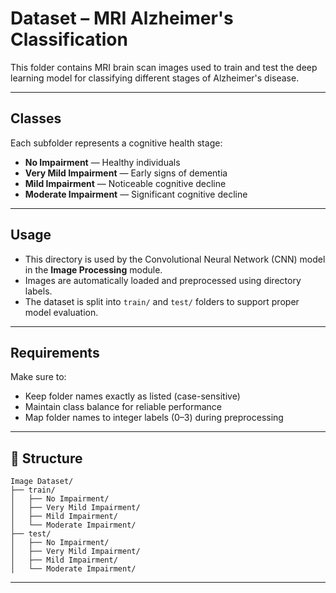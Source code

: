 # Dataset – MRI Alzheimer's Classification

This folder contains MRI brain scan images used to train and test the deep learning model for classifying different stages of Alzheimer's disease.

---

## Classes

Each subfolder represents a cognitive health stage:

- **No Impairment** — Healthy individuals
- **Very Mild Impairment** — Early signs of dementia
- **Mild Impairment** — Noticeable cognitive decline
- **Moderate Impairment** — Significant cognitive decline

---

## Usage

- This directory is used by the Convolutional Neural Network (CNN) model in the **Image Processing** module.
- Images are automatically loaded and preprocessed using directory labels.
- The dataset is split into `train/` and `test/` folders to support proper model evaluation.

---

## Requirements

Make sure to:
- Keep folder names exactly as listed (case-sensitive)
- Maintain class balance for reliable performance
- Map folder names to integer labels (0–3) during preprocessing

---

## 📁 Structure

```
Image Dataset/
├── train/
│   ├── No Impairment/
│   ├── Very Mild Impairment/
│   ├── Mild Impairment/
│   └── Moderate Impairment/
├── test/
│   ├── No Impairment/
│   ├── Very Mild Impairment/
│   ├── Mild Impairment/
│   └── Moderate Impairment/
```

---

